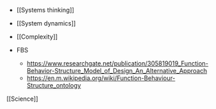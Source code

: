   - [[Systems thinking]]
  - [[System dynamics]]
  - [[Complexity]]

  - FBS
      - https://www.researchgate.net/publication/305819019_Function-Behavior-Structure_Model_of_Design_An_Alternative_Approach
      - https://en.m.wikipedia.org/wiki/Function-Behaviour-Structure_ontology

[[Science]]